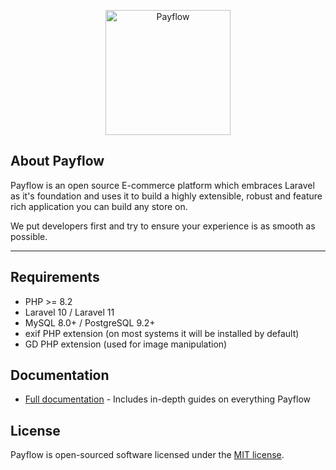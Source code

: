 <p align="center"><a href="https://payflowphp.io/" target="_blank"><img src="https://raw.githubusercontent.com/payflowphp/art/main/payflow-logo.svg" width="200" alt="Payflow"></a></p>

## About Payflow

Payflow is an open source E-commerce platform which embraces Laravel as it's foundation and uses it to build a highly extensible, robust and feature rich application you can build any store on.

We put developers first and try to ensure your experience is as smooth as possible.

---

## Requirements
- PHP >= 8.2
- Laravel 10 / Laravel 11
- MySQL 8.0+ / PostgreSQL 9.2+
- exif PHP extension (on most systems it will be installed by default)
- GD PHP extension (used for image manipulation)

## Documentation

- [Full documentation](https://docs.payflowphp.io/) - Includes in-depth guides on everything Payflow

## License

Payflow is open-sourced software licensed under the [MIT license](https://opensource.org/licenses/MIT).
